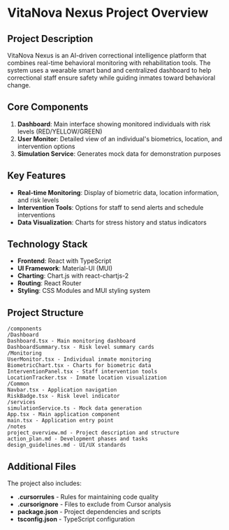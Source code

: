 # VitaNova Nexus Project Overview

## Project Description

VitaNova Nexus is an AI-driven correctional intelligence platform that combines real-time behavioral monitoring with rehabilitation tools. The system uses a wearable smart band and centralized dashboard to help correctional staff ensure safety while guiding inmates toward behavioral change.

## Core Components

1. **Dashboard**: Main interface showing monitored individuals with risk levels (RED/YELLOW/GREEN)
2. **User Monitor**: Detailed view of an individual's biometrics, location, and intervention options
3. **Simulation Service**: Generates mock data for demonstration purposes

## Key Features

- **Real-time Monitoring**: Display of biometric data, location information, and risk levels
- **Intervention Tools**: Options for staff to send alerts and schedule interventions
- **Data Visualization**: Charts for stress history and status indicators

## Technology Stack

- **Frontend**: React with TypeScript
- **UI Framework**: Material-UI (MUI)
- **Charting**: Chart.js with react-chartjs-2
- **Routing**: React Router
- **Styling**: CSS Modules and MUI styling system

## Project Structure 

```/src
/components
/Dashboard
Dashboard.tsx - Main monitoring dashboard
DashboardSummary.tsx - Risk level summary cards
/Monitoring
UserMonitor.tsx - Individual inmate monitoring
BiometricChart.tsx - Charts for biometric data
InterventionPanel.tsx - Staff intervention tools
LocationTracker.tsx - Inmate location visualization
/Common
Navbar.tsx - Application navigation
RiskBadge.tsx - Risk level indicator
/services
simulationService.ts - Mock data generation
App.tsx - Main application component
main.tsx - Application entry point
/notes
project_overview.md - Project description and structure
action_plan.md - Development phases and tasks
design_guidelines.md - UI/UX standards
```

## Additional Files

The project also includes:

- **.cursorrules** - Rules for maintaining code quality
- **.cursorignore** - Files to exclude from Cursor analysis
- **package.json** - Project dependencies and scripts
- **tsconfig.json** - TypeScript configuration